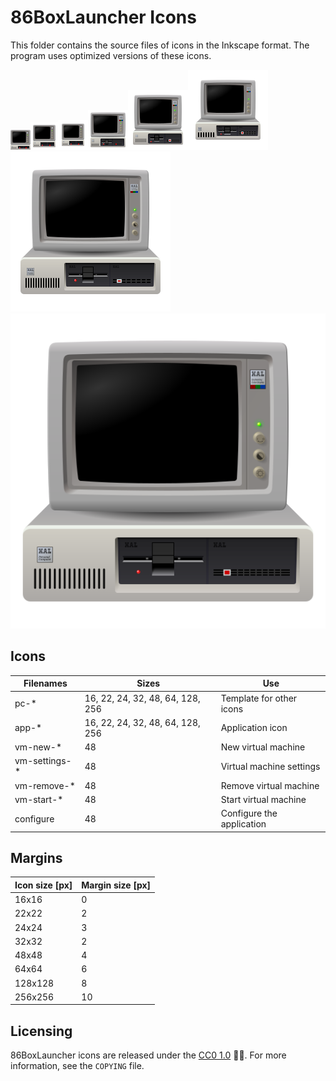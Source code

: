 # 86BoxLauncher Icons

This folder contains the source files of icons in the Inkscape format. The program uses optimized versions of these icons.

![](pc-16.svg)![](pc-22.svg)![](pc-24.svg)![](pc-32.svg)![](pc-48.svg)![](pc-64.svg)![](pc-128.svg)![](pc-256.svg)

## Icons

| Filenames     | Sizes                            | Use                       |
| ------------- | -------------------------------- | ------------------------- |
| pc-*          | 16, 22, 24, 32, 48, 64, 128, 256 | Template for other icons  |
| app-*         | 16, 22, 24, 32, 48, 64, 128, 256 | Application icon          |
| vm-new-*      | 48                               | New virtual machine       |
| vm-settings-* | 48                               | Virtual machine settings  |
| vm-remove-*   | 48                               | Remove virtual machine    |
| vm-start-*    | 48                               | Start virtual machine     |
| configure     | 48                               | Configure the application |

## Margins

| Icon size [px] | Margin size [px] |
| -------------- | ---------------- |
| 16x16          | 0                |
| 22x22          | 2                |
| 24x24          | 3                |
| 32x32          | 2                |
| 48x48          | 4                |
| 64x64          | 6                |
| 128x128        | 8                |
| 256x256        | 10               |

## Licensing

86BoxLauncher icons are released under the  [CC0 1.0](http://creativecommons.org/publicdomain/zero/1.0?ref=chooser-v1) 🅭🄍. For more information, see the `COPYING` file.
